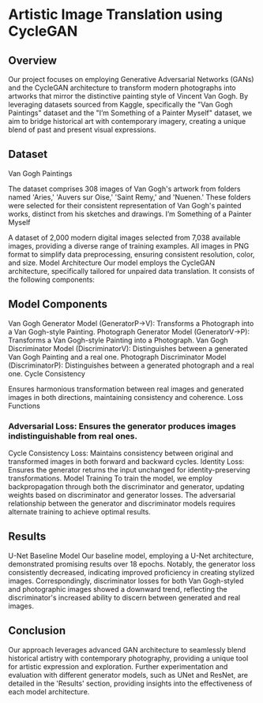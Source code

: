 # Artistic Image Translation using CycleGAN

## Overview
Our project focuses on employing Generative Adversarial Networks (GANs) and the CycleGAN architecture to transform modern photographs into artworks that mirror the distinctive painting style of Vincent Van Gogh. By leveraging datasets sourced from Kaggle, specifically the "Van Gogh Paintings" dataset and the "I’m Something of a Painter Myself" dataset, we aim to bridge historical art with contemporary imagery, creating a unique blend of past and present visual expressions.

## Dataset
Van Gogh Paintings

The dataset comprises 308 images of Van Gogh's artwork from folders named 'Aries,' 'Auvers sur Oise,' 'Saint Remy,' and 'Nuenen.'
These folders were selected for their consistent representation of Van Gogh's painted works, distinct from his sketches and drawings.
I’m Something of a Painter Myself

A dataset of 2,000 modern digital images selected from 7,038 available images, providing a diverse range of training examples.
All images in PNG format to simplify data preprocessing, ensuring consistent resolution, color, and size.
Model Architecture
Our model employs the CycleGAN architecture, specifically tailored for unpaired data translation. It consists of the following components:

## Model Components

Van Gogh Generator Model (GeneratorP→V): Transforms a Photograph into a Van Gogh-style Painting.
Photograph Generator Model (GeneratorV→P): Transforms a Van Gogh-style Painting into a Photograph.
Van Gogh Discriminator Model (DiscriminatorV): Distinguishes between a generated Van Gogh Painting and a real one.
Photograph Discriminator Model (DiscriminatorP): Distinguishes between a generated photograph and a real one.
Cycle Consistency

Ensures harmonious transformation between real images and generated images in both directions, maintaining consistency and coherence.
Loss Functions

### Adversarial Loss: Ensures the generator produces images indistinguishable from real ones.
Cycle Consistency Loss: Maintains consistency between original and transformed images in both forward and backward cycles.
Identity Loss: Ensures the generator returns the input unchanged for identity-preserving transformations.
Model Training
To train the model, we employ backpropagation through both the discriminator and generator, updating weights based on discriminator and generator losses. The adversarial relationship between the generator and discriminator models requires alternate training to achieve optimal results.

## Results
U-Net Baseline Model 
Our baseline model, employing a U-Net architecture, demonstrated promising results over 18 epochs. Notably, the generator loss consistently decreased, indicating improved proficiency in creating stylized images. Correspondingly, discriminator losses for both Van Gogh-styled and photographic images showed a downward trend, reflecting the discriminator's increased ability to discern between generated and real images.

## Conclusion
Our approach leverages advanced GAN architecture to seamlessly blend historical artistry with contemporary photography, providing a unique tool for artistic expression and exploration. Further experimentation and evaluation with different generator models, such as UNet and ResNet, are detailed in the 'Results' section, providing insights into the effectiveness of each model architecture.
